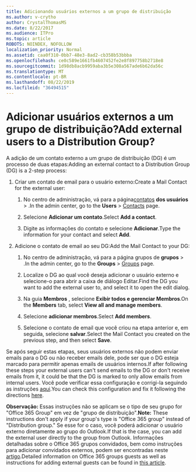 ```yaml
---
title: Adicionando usuários externos a um grupo de distribuição
ms.author: v-crytho
author: CrystalThomasMS
ms.date: 8/22/2017
ms.audience: ITPro
ms.topic: article
ROBOTS: NOINDEX, NOFOLLOW
localization_priority: Normal
ms.assetid: caa0f310-0bb7-48e3-8ad2-cb358b53bbba
ms.openlocfilehash: ce0c589e1661fb4607452fe2e8f897758b2718e8
ms.sourcegitcommit: 1d98db8acb9959aba3b5e308a567ade6b62da56c
ms.translationtype: MT
ms.contentlocale: pt-BR
ms.lasthandoff: 08/22/2019
ms.locfileid: "36494515"
---
```

# <a name="add-external-users-to-a-distribution-group"></a><span data-ttu-id="c4bb3-102">Adicionar usuários externos a um grupo de distribuição?</span><span class="sxs-lookup"><span data-stu-id="c4bb3-102">Add external users to a Distribution Group?</span></span>

<span data-ttu-id="c4bb3-103">A adição de um contato externo a um grupo de distribuição (DG) é um processo de duas etapas:</span><span class="sxs-lookup"><span data-stu-id="c4bb3-103">Adding an external contact to a Distribution Group (DG) is a 2-step process:</span></span>
  
1. <span data-ttu-id="c4bb3-104">Criar um contato de email para o usuário externo:</span><span class="sxs-lookup"><span data-stu-id="c4bb3-104">Create a Mail Contact for the external user:</span></span>
    
    1. <span data-ttu-id="c4bb3-105">No centro de administração, vá para a página[contatos](https://admin.microsoft.com/adminportal/home#/Contact) **dos usuários** > .</span><span class="sxs-lookup"><span data-stu-id="c4bb3-105">In the admin center, go to the **Users** > [Contacts](https://admin.microsoft.com/adminportal/home#/Contact) page.</span></span> 
    
    2. <span data-ttu-id="c4bb3-106">Selecione **Adicionar um contato**.</span><span class="sxs-lookup"><span data-stu-id="c4bb3-106">Select **Add a contact**.</span></span>
    
    3. <span data-ttu-id="c4bb3-107">Digite as informações do contato e selecione **Adicionar**.</span><span class="sxs-lookup"><span data-stu-id="c4bb3-107">Type the information for your contact and select **Add**.</span></span>
    
2. <span data-ttu-id="c4bb3-108">Adicione o contato de email ao seu DG:</span><span class="sxs-lookup"><span data-stu-id="c4bb3-108">Add the Mail Contact to your DG:</span></span>
    
    1. <span data-ttu-id="c4bb3-109">No centro de administração, vá para a página grupos de **grupos** > [](https://admin.microsoft.com/adminportal/home#/groups) .</span><span class="sxs-lookup"><span data-stu-id="c4bb3-109">In the admin center, go to the **Groups** > [Groups](https://admin.microsoft.com/adminportal/home#/groups) page.</span></span> 
    
    2. <span data-ttu-id="c4bb3-110">Localize o DG ao qual você deseja adicionar o usuário externo e selecione-o para abrir a caixa de diálogo Editar.</span><span class="sxs-lookup"><span data-stu-id="c4bb3-110">Find the DG you want to add the external user to, and select it to open the edit dialog.</span></span>
    
    3. <span data-ttu-id="c4bb3-111">Na guia **Membros** , selecione **Exibir todos e gerenciar Membros**.</span><span class="sxs-lookup"><span data-stu-id="c4bb3-111">On the **Members** tab, select **View all and manage members**.</span></span> 
    
    4. <span data-ttu-id="c4bb3-112">Selecione **adicionar membros**.</span><span class="sxs-lookup"><span data-stu-id="c4bb3-112">Select **Add members**.</span></span>
    
    5. <span data-ttu-id="c4bb3-113">Selecione o contato de email que você criou na etapa anterior e, em seguida, selecione **salvar**.</span><span class="sxs-lookup"><span data-stu-id="c4bb3-113">Select the Mail Contact you created on the previous step, and then select **Save**.</span></span>
    
<span data-ttu-id="c4bb3-114">Se após seguir estas etapas, seus usuários externos não podem enviar emails para o DG ou não receber emails dele, pode ser que o DG esteja marcado para permitir apenas emails de usuários internos.</span><span class="sxs-lookup"><span data-stu-id="c4bb3-114">If after following these steps your external users can't send emails to the DG or don't receive emails from it, it could be that the DG is marked to only allow emails from internal users.</span></span> <span data-ttu-id="c4bb3-115">Você pode verificar essa configuração e corrigi-la seguindo as instruções [aqui](https://support.office.com/article/Fix-email-delivery-issues-for-error-code-5-7-133-in-Office-365-991abc19-7756-438f-abcb-39f69b80f284.aspx).</span><span class="sxs-lookup"><span data-stu-id="c4bb3-115">You can check this configuration and fix it following the directions [here](https://support.office.com/article/Fix-email-delivery-issues-for-error-code-5-7-133-in-Office-365-991abc19-7756-438f-abcb-39f69b80f284.aspx).</span></span>
  
 <span data-ttu-id="c4bb3-116">**Observação:** Essas instruções não se aplicam se o tipo de seu grupo for "Office 365 Group" em vez de "grupo de distribuição".</span><span class="sxs-lookup"><span data-stu-id="c4bb3-116">**Note:** These instructions don't apply if your group's type is "Office 365 group" instead of "Distribution group."</span></span> <span data-ttu-id="c4bb3-117">Se esse for o caso, você poderá adicionar o usuário externo diretamente ao grupo do Outlook.</span><span class="sxs-lookup"><span data-stu-id="c4bb3-117">If that is the case, you can add the external user directly to the group from Outlook.</span></span> <span data-ttu-id="c4bb3-118">Informações detalhadas sobre o Office 365 grupos convidados, bem como instruções para adicionar convidados externos, podem ser encontradas neste [artigo](https://support.office.com/article/Guest-access-in-Office-365-Groups-bfc7a840-868f-4fd6-a390-f347bf51aff6.aspx).</span><span class="sxs-lookup"><span data-stu-id="c4bb3-118">Detailed information on Office 365 groups guests as well as instructions for adding external guests can be found in [this article](https://support.office.com/article/Guest-access-in-Office-365-Groups-bfc7a840-868f-4fd6-a390-f347bf51aff6.aspx).</span></span>
  